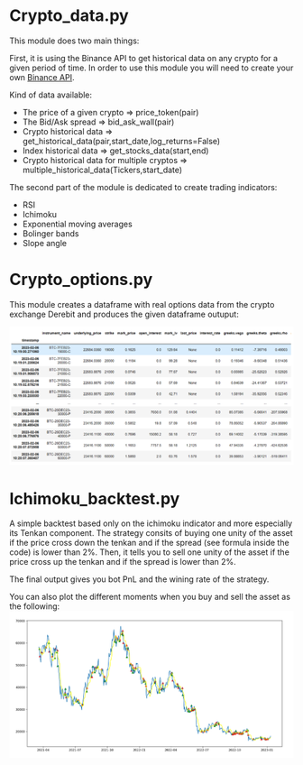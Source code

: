 # Crypto_data.py

This module does two main things:

First, it is using the Binance API to get historical data on any crypto for a given period of time.
In order to use this module you will need to create your own [Binance API](https://coinmatics.zendesk.com/hc/en-us/articles/360015574417-How-to-create-an-API-key-on-Binance).

Kind of data available:

- The price of a given crypto => price_token(pair)
- The Bid/Ask spread => bid_ask_wall(pair)
- Crypto historical data => get_historical_data(pair,start_date,log_returns=False)
- Index historical data => get_stocks_data(start,end)
- Crypto historical data for multiple cryptos => multiple_historical_data(Tickers,start_date)

The second part of the module is dedicated to create trading indicators:
 - RSI
 - Ichimoku
 - Exponential moving averages
 - Bolinger bands
 - Slope angle

# Crypto_options.py

This module creates a dataframe with real options data from the crypto exchange Derebit and produces the given dataframe outuput:


![alt text](https://github.com/felgabeee/Python_for_finance/blob/main/Images/df_crypto_options.PNG)

# Ichimoku_backtest.py

A simple backtest based only on the ichimoku indicator and more especially its Tenkan component.
The strategy consits of buying one unity of the asset if the price cross down the tenkan and if the spread (see formula inside the code) is lower than 2%.
Then, it tells you to sell one unity of the asset if the price cross up the tenkan and if the spread is lower than 2%.

The final output gives you bot PnL and the wining rate of the strategy.

You can also plot the different moments when you buy and sell the asset as the following:
![alt text](https://github.com/felgabeee/Python_for_finance/blob/main/Images/Ichimoku_backtest.PNG)
